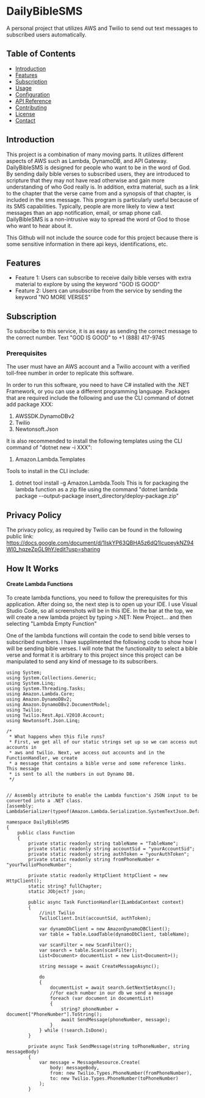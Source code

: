 # DailyBibleSMS

A personal project that utilizes AWS and Twilio to send out text messages to subscribed users automatically. 

## Table of Contents

- [Introduction](#introduction)
- [Features](#features)
- [Subscription](#Subscription)
- [Usage](#usage)
- [Configuration](#configuration)
- [API Reference](#api-reference)
- [Contributing](#contributing)
- [License](#license)
- [Contact](#contact)

## Introduction

This project is a combination of many moving parts. It utilizes different aspects of AWS such as
Lambda, DynamoDB, and API Gateway. DailyBibleSMS is designed for people who want to be in the word of God.
By sending daily bible verses to subscribed users, they are introduced to scripture that they may not have read
otherwise and gain more understanding of who God really is. In addition, extra material, such as a link to the chapter
that the verse came from and a synopsis of that chapter, is included in the sms message. This program is particularly useful 
because of its SMS capabilities. Typically, people are more likely to view a text messages than an app notification, email, or
smap phone call. DailyBibleSMS is a non-intrusive way to spread the word of God to those who want to hear about it.

This Github will not include the source code for this project because there is some sensitive information in there api keys, identifications, etc.

## Features

- Feature 1: Users can subscribe to receive daily bible verses with extra material to explore by using the keyword "GOD IS GOOD"
- Feature 2: Users can unsubscribe from the service by sending the keyword "NO MORE VERSES"

## Subscription
To subscribe to this service, it is as easy as sending the correct message to the correct number.
Text "GOD IS GOOD" to +1 (888) 417-9745

### Prerequisites

The user must have an AWS account and a Twilio account with a verified toll-free number in order to replicate
this software.

In order to run this software, you need to have C# installed with the .NET Framework, or you can use a different programming language.
Packages that are required include the following and use the CLI command of dotnet add package XXX:
1. AWSSDK.DynamoDBv2
2. Twilio
3. Newtonsoft.Json

It is also recommended to install the following templates using the CLI command of "dotnet new -i XXX":
1. Amazon.Lambda.Templates

Tools to install in the CLI include:
1. dotnet tool install -g Amazon.Lambda.Tools
   This is for packaging the lambda function as a zip file using the command "dotnet lambda package --output-package insert_directory/deploy-package.zip"

## Privacy Policy
The privacy policy, as required by Twilio can be found in the following public link: https://docs.google.com/document/d/1IskYP63QBHA5z6dQ1lcupeykNZ94Wl0_hqzeZpGL9hY/edit?usp=sharing

## How It Works

#### Create Lambda Functions
To create lambda functions, you need to follow the prerequisites for this application. After doing so, the next step is to open up your IDE. I use Visual Studio Code, so all screenshots will be in this IDE.
In the bar at the top, we will create a new lambda project by typing >.NET: New Project... and then selecting "Lambda Empty Function"

One of the lambda functions will contain the code to send bible verses to subscribed numbers. I have supplimented the following code to show how I will be sending bible verses. I will note that the functionality to select a bible verse and format it is arbitrary to this project since this project can be manipulated to send any kind of message to its subscribers.

```
using System;
using System.Collections.Generic;
using System.Linq;
using System.Threading.Tasks;
using Amazon.Lambda.Core;
using Amazon.DynamoDBv2;
using Amazon.DynamoDBv2.DocumentModel;
using Twilio;
using Twilio.Rest.Api.V2010.Account;
using Newtonsoft.Json.Linq;

/*
 * What happens when this file runs?
 * First, we get all of our static strings set up so we can access out accounts in
 * aws and twilio. Next, we access out accounts and in the FunctionHandler, we create
 * a message that contains a bible verse and some reference links. This message
 * is sent to all the numbers in out Dynamo DB.
 */


// Assembly attribute to enable the Lambda function's JSON input to be converted into a .NET class.
[assembly: LambdaSerializer(typeof(Amazon.Lambda.Serialization.SystemTextJson.DefaultLambdaJsonSerializer))]

namespace DailyBibleSMS
{
    public class Function
    {
        private static readonly string tableName = "TableName";
        private static readonly string accountSid = "yourAccountSid";
        private static readonly string authToken = "yourAuthToken";
        private static readonly string fromPhoneNumber = "yourTwilioPhoneNumber";

        private static readonly HttpClient httpClient = new HttpClient();
        static string? fullChapter;
        static JObject? json;

        public async Task FunctionHandler(ILambdaContext context)
        {
            //init Twilio
            TwilioClient.Init(accountSid, authToken);

            var dynamoDbClient = new AmazonDynamoDBClient();
            var table = Table.LoadTable(dynamoDbClient, tableName);

            var scanFilter = new ScanFilter();
            var search = table.Scan(scanFilter);
            List<Document> documentList = new List<Document>();

            string message = await CreateMessageAsync();

            do
            {
                documentList = await search.GetNextSetAsync();
                //for each number in our db we send a message
                foreach (var document in documentList)
                {
                    string? phoneNumber = document["PhoneNumber"].ToString();
                    await SendMessage(phoneNumber, message);
                }
            } while (!search.IsDone);
        }

        private async Task SendMessage(string toPhoneNumber, string messageBody)
        {
            var message = MessageResource.Create(
                body: messageBody,
                from: new Twilio.Types.PhoneNumber(fromPhoneNumber),
                to: new Twilio.Types.PhoneNumber(toPhoneNumber)
            );
        }
```
   

